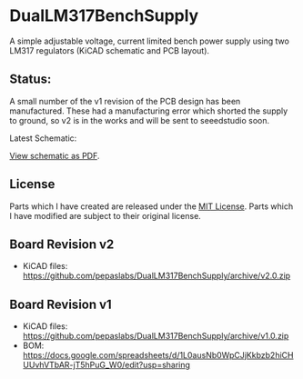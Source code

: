 DualLM317BenchSupply
====================

A simple adjustable voltage, current limited bench power supply using two LM317 regulators (KiCAD schematic and PCB layout).

## Status:

A small number of the v1 revision of the PCB design has been manufactured.  These had a manufacturing error which shorted the supply to ground, so v2 is in the works and will be sent to seeedstudio soon.

Latest Schematic:

[View schematic as PDF](https://github.com/pepaslabs/DualLM317BenchSupply/raw/master/DualLM317BenchSupply_schematic.pdf).

## License

Parts which I have created are released under the [MIT License](http://opensource.org/licenses/MIT).  Parts which I have modified are subject to their original license.

## Board Revision v2

* KiCAD files: https://github.com/pepaslabs/DualLM317BenchSupply/archive/v2.0.zip

## Board Revision v1

* KiCAD files: https://github.com/pepaslabs/DualLM317BenchSupply/archive/v1.0.zip
* BOM: https://docs.google.com/spreadsheets/d/1L0ausNb0WpCJjKkbzb2hiCHUUvhVTbAR-jT5hPuG_W0/edit?usp=sharing

